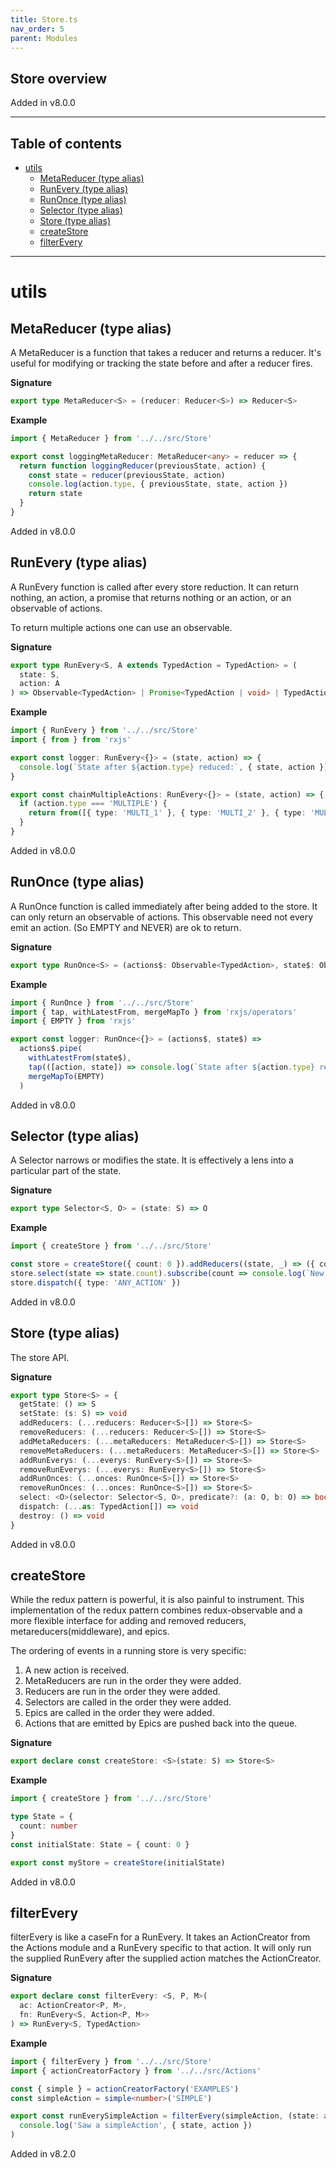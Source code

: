 ```yaml
---
title: Store.ts
nav_order: 5
parent: Modules
---
```


## Store overview

Added in v8.0.0

---

<h2 class="text-delta">Table of contents</h2>

- [utils](#utils)
  - [MetaReducer (type alias)](#metareducer-type-alias)
  - [RunEvery (type alias)](#runevery-type-alias)
  - [RunOnce (type alias)](#runonce-type-alias)
  - [Selector (type alias)](#selector-type-alias)
  - [Store (type alias)](#store-type-alias)
  - [createStore](#createstore)
  - [filterEvery](#filterevery)

---

# utils

## MetaReducer (type alias)

A MetaReducer is a function that takes a reducer and returns a reducer. It's useful
for modifying or tracking the state before and after a reducer fires.

**Signature**

```ts
export type MetaReducer<S> = (reducer: Reducer<S>) => Reducer<S>
```

**Example**

```ts
import { MetaReducer } from '../../src/Store'

export const loggingMetaReducer: MetaReducer<any> = reducer => {
  return function loggingReducer(previousState, action) {
    const state = reducer(previousState, action)
    console.log(action.type, { previousState, state, action })
    return state
  }
}
```

Added in v8.0.0

## RunEvery (type alias)

A RunEvery function is called after every store reduction. It can return nothing,
an action, a promise that returns nothing or an action, or an observable of actions.

To return multiple actions one can use an observable.

**Signature**

```ts
export type RunEvery<S, A extends TypedAction = TypedAction> = (
  state: S,
  action: A
) => Observable<TypedAction> | Promise<TypedAction | void> | TypedAction | void
```

**Example**

```ts
import { RunEvery } from '../../src/Store'
import { from } from 'rxjs'

export const logger: RunEvery<{}> = (state, action) => {
  console.log(`State after ${action.type} reduced:`, { state, action })
}

export const chainMultipleActions: RunEvery<{}> = (state, action) => {
  if (action.type === 'MULTIPLE') {
    return from([{ type: 'MULTI_1' }, { type: 'MULTI_2' }, { type: 'MULTI_3' }])
  }
}
```

Added in v8.0.0

## RunOnce (type alias)

A RunOnce function is called immediately after being added to the store.
It can only return an observable of actions. This observable need not every
emit an action. (So EMPTY and NEVER) are ok to return.

**Signature**

```ts
export type RunOnce<S> = (actions$: Observable<TypedAction>, state$: Observable<S>) => Observable<TypedAction>
```

**Example**

```ts
import { RunOnce } from '../../src/Store'
import { tap, withLatestFrom, mergeMapTo } from 'rxjs/operators'
import { EMPTY } from 'rxjs'

export const logger: RunOnce<{}> = (actions$, state$) =>
  actions$.pipe(
    withLatestFrom(state$),
    tap(([action, state]) => console.log(`State after ${action.type} reduced:`, { state, action })),
    mergeMapTo(EMPTY)
  )
```

Added in v8.0.0

## Selector (type alias)

A Selector narrows or modifies the state. It is effectively a lens into a particular
part of the state.

**Signature**

```ts
export type Selector<S, O> = (state: S) => O
```

**Example**

```ts
import { createStore } from '../../src/Store'

const store = createStore({ count: 0 }).addReducers((state, _) => ({ count: state.count + 1 }))
store.select(state => state.count).subscribe(count => console.log(`New count is: ${count}`))
store.dispatch({ type: 'ANY_ACTION' })
```

Added in v8.0.0

## Store (type alias)

The store API.

**Signature**

```ts
export type Store<S> = {
  getState: () => S
  setState: (s: S) => void
  addReducers: (...reducers: Reducer<S>[]) => Store<S>
  removeReducers: (...reducers: Reducer<S>[]) => Store<S>
  addMetaReducers: (...metaReducers: MetaReducer<S>[]) => Store<S>
  removeMetaReducers: (...metaReducers: MetaReducer<S>[]) => Store<S>
  addRunEverys: (...everys: RunEvery<S>[]) => Store<S>
  removeRunEverys: (...everys: RunEvery<S>[]) => Store<S>
  addRunOnces: (...onces: RunOnce<S>[]) => Store<S>
  removeRunOnces: (...onces: RunOnce<S>[]) => Store<S>
  select: <O>(selector: Selector<S, O>, predicate?: (a: O, b: O) => boolean) => Observable<O>
  dispatch: (...as: TypedAction[]) => void
  destroy: () => void
}
```

Added in v8.0.0

## createStore

While the redux pattern is powerful, it is also painful to instrument. This implementation
of the redux pattern combines redux-observable and a more flexible interface for adding
and removed reducers, metareducers(middleware), and epics.

The ordering of events in a running store is very specific:

1. A new action is received.
2. MetaReducers are run in the order they were added.
3. Reducers are run in the order they were added.
4. Selectors are called in the order they were added.
5. Epics are called in the order they were added.
6. Actions that are emitted by Epics are pushed back into the queue.

**Signature**

```ts
export declare const createStore: <S>(state: S) => Store<S>
```

**Example**

```ts
import { createStore } from '../../src/Store'

type State = {
  count: number
}
const initialState: State = { count: 0 }

export const myStore = createStore(initialState)
```

Added in v8.0.0

## filterEvery

filterEvery is like a caseFn for a RunEvery. It takes an ActionCreator
from the Actions module and a RunEvery specific to that action. It will
only run the supplied RunEvery after the supplied action matches the
ActionCreator.

**Signature**

```ts
export declare const filterEvery: <S, P, M>(
  ac: ActionCreator<P, M>,
  fn: RunEvery<S, Action<P, M>>
) => RunEvery<S, TypedAction>
```

**Example**

```ts
import { filterEvery } from '../../src/Store'
import { actionCreatorFactory } from '../../src/Actions'

const { simple } = actionCreatorFactory('EXAMPLES')
const simpleAction = simple<number>('SIMPLE')

export const runEverySimpleAction = filterEvery(simpleAction, (state: any, action) =>
  console.log('Saw a simpleAction', { state, action })
)
```

Added in v8.2.0
